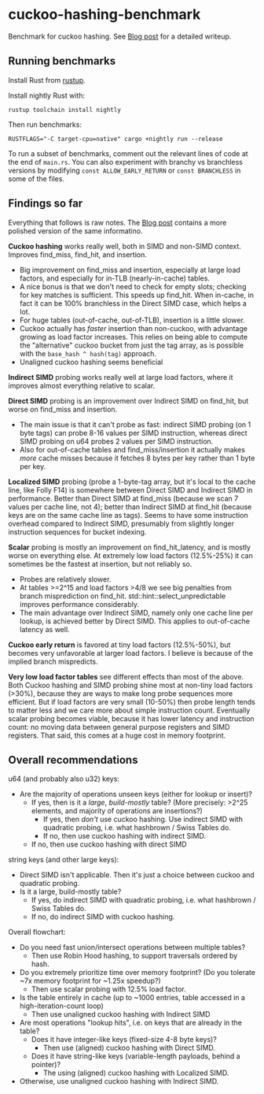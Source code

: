 # cuckoo-hashing-benchmark
Benchmark for cuckoo hashing. See [Blog post](https://reiner.org/cuckoo-hashing) for a detailed writeup.

## Running benchmarks

Install Rust from [rustup](https://rustup.rs/).

Install nightly Rust with:

```
rustup toolchain install nightly
```

Then run benchmarks:

```
RUSTFLAGS="-C target-cpu=native" cargo +nightly run --release
```

To run a subset of benchmarks, comment out the relevant lines of code at the end of `main.rs`. You can also experiment with branchy vs branchless versions by modifying `const ALLOW_EARLY_RETURN` or `const BRANCHLESS` in some of the files.

## Findings so far

Everything that follows is raw notes. The [Blog post](https://reiner.org/cuckoo-hashing) contains a more polished version of the same informatino.

**Cuckoo hashing** works really well, both in SIMD and non-SIMD context. Improves find_miss, find_hit, and insertion.
* Big improvement on find_miss and insertion, especially at large load factors, and especially for in-TLB (nearly-in-cache) tables.
* A nice bonus is that we don't need to check for empty slots; checking for key matches is sufficient. This speeds up find_hit. When in-cache, in fact it can be 100% branchless in the Direct SIMD case, which helps a lot.
* For huge tables (out-of-cache, out-of-TLB), insertion is a little slower.
* Cuckoo actually has *faster* insertion than non-cuckoo, with advantage growing as load factor increases. This relies on being able to compute the "alternative" cuckoo bucket from just the tag array, as is possible with the `base_hash ^ hash(tag)` approach.
* Unaligned cuckoo hashing seems beneficial

**Indirect SIMD** probing works really well at large load factors, where it improves almost everything relative to scalar. 

**Direct SIMD** probing is an improvement over Indirect SIMD on find_hit, but worse on find_miss and insertion.
* The main issue is that it can't probe as fast: indirect SIMD probing (on 1 byte tags) can probe 8-16 values per SIMD instruction, whereas direct SIMD probing on u64 probes 2 values per SIMD instruction. 
* Also for out-of-cache tables and find_miss/insertion it actually makes *more* cache misses because it fetches 8 bytes per key rather than 1 byte per key.

**Localized SIMD** probing (probe a 1-byte-tag array, but it's local to the cache line, like Folly F14) is somewhere between Direct SIMD and Indirect SIMD in performance. Better than Direct SIMD at find_miss (because we scan 7 values per cache line, not 4); better than Indirect SIMD at find_hit (because keys are on the same cache line as tags). Seems to have some instruction overhead compared to Indirect SIMD, presumably from slightly longer instruction sequences for bucket indexing.

**Scalar** probing is mostly an improvement on find_hit_latency, and is mostly worse on everything else. At extremely low load factors (12.5%-25%) it can sometimes be the fastest at insertion, but not reliably so.
* Probes are relatively slower.
* At tables >=2^15 and load factors >4/8 we see big penalties from branch misprediction on find_hit. std::hint::select_unpredictable improves performance considerably.
* The main advantage over Indirect SIMD, namely only one cache line per lookup, is achieved better by Direct SIMD. This applies to out-of-cache latency as well.

**Cuckoo early return** is favored at tiny load factors (12.5%-50%), but becomes very unfavorable at larger load factors. I believe is because of the implied branch mispredicts.

**Very low load factor tables** see different effects than most of the above. Both Cuckoo hashing and SIMD probing shine most at non-tiny load factors (>30%), because they are ways to make long probe sequences more efficient. But if load factors are very small (10-50%) then probe length tends to matter less and we care more about simple instruction count. Eventually scalar probing becomes viable, because it has lower latency and instruction count: no moving data between general purpose registers and SIMD registers. That said, this comes at a huge cost in memory footprint.

## Overall recommendations

u64 (and probably also u32) keys:
* Are the majority of operations unseen keys (either for lookup or insert)?
  * If yes, then is it a *large*, *build-mostly* table? (More precisely: >2^25 elements, and majority of operations are insertions?)
    * If yes, then *don't* use cuckoo hashing. Use indirect SIMD with quadratic probing, i.e. what hashbrown / Swiss Tables do.
    * If no, then use cuckoo hashing with indirect SIMD.
  * If no, then use cuckoo hashing with direct SIMD

string keys (and other large keys):
* Direct SIMD isn't applicable. Then it's just a choice between cuckoo and quadratic probing.
* Is it a large, build-mostly table?
  * If yes, do indirect SIMD with quadratic probing, i.e. what hashbrown / Swiss Tables do.
  * If no, do indirect SIMD with cuckoo hashing.

Overall flowchart:
* Do you need fast union/intersect operations between multiple tables?
  * Then use Robin Hood hashing, to support traversals ordered by hash.
* Do you extremely prioritize time over memory footprint? (Do you tolerate ~7x memory footprint for ~1.25x speedup?)
  * Then use scalar probing with 12.5% load factor.
* Is the table entirely in cache (up to ~1000 entries, table accessed in a high-iteration-count loop)
  * Then use unaligned cuckoo hashing with Indirect SIMD
* Are most operations "lookup hits", i.e. on keys that are already in the table?
  * Does it have integer-like keys (fixed-size 4-8 byte keys)?
    * Then use (aligned) cuckoo hashing with Direct SIMD.
  * Does it have string-like keys (variable-length payloads, behind a pointer)?
    * The using (aligned) cuckoo hashing with Localized SIMD.
* Otherwise, use unaligned cuckoo hashing with Indirect SIMD.
